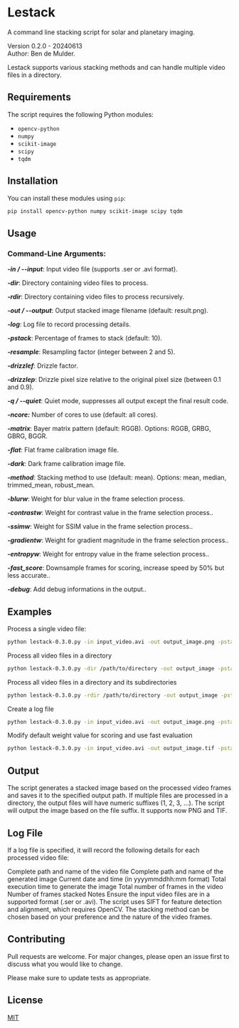 # Lestack

A command line stacking script for solar and planetary imaging.

Version  0.2.0 - 20240613  
Author: Ben de Mulder.

Lestack supports various stacking methods and can handle multiple video files in a directory.


## Requirements

The script requires the following Python modules:
- `opencv-python`
- `numpy`
- `scikit-image`
- `scipy`
- `tqdm`

## Installation
You can install these modules using `pip`:

```sh
pip install opencv-python numpy scikit-image scipy tqdm
```
## Usage

### Command-Line Arguments:
***-in / --input***: Input video file (supports .ser or .avi format).  

***-dir***: Directory containing video files to process.

***-rdir***: Directory containing video files to process recursively.

***-out / --output***: Output stacked image filename (default: result.png).

***-log***: Log file to record processing details.

***-pstack***: Percentage of frames to stack (default: 10).

***-resample***: Resampling factor (integer between 2 and 5).

***-drizzlef***: Drizzle factor.

***-drizzlep***: Drizzle pixel size relative to the original pixel size (between 0.1 and 0.9).

***-q / --quiet***: Quiet mode, suppresses all output except the final result code.

***-ncore:*** Number of cores to use (default: all cores).

***-matrix***: Bayer matrix pattern (default: RGGB). Options: RGGB, GRBG, GBRG, BGGR.

***-flat***: Flat frame calibration image file.

***-dark***: Dark frame calibration image file.

***-method***: Stacking method to use (default: mean). Options: mean, median, trimmed_mean, robust_mean.

***-blurw***: Weight for blur value in the frame selection process.

***-contrastw***: Weight for contrast value in the frame selection process..

***-ssimw***: Weight for SSIM value in the frame selection process..

***-gradientw***: Weight for gradient magnitude in the frame selection process..

***-entropyw***: Weight for entropy value in the frame selection process..

***-fast_score***: Downsample frames for scoring, increase speed by 50% but less accurate..

***-debug***: Add debug informations in the output..

## Examples
Process a single video file:

```sh
python lestack-0.3.0.py -in input_video.avi -out output_image.png -pstack 20 -resample 3 -method median
```
Process all video files in a directory
```sh
python lestack-0.3.0.py -dir /path/to/directory -out output_image -pstack 20 -resample 3 -method median
```
Process all video files in a directory and its subdirectories
```sh
python lestack-0.3.0.py -rdir /path/to/directory -out output_image -pstack 20 -resample 3 -method median
```
Create a log file
```sh
python lestack-0.3.0.py -in input_video.avi -out output_image.png -pstack 20 -resample 3 -method median -log process_log.txt
```
Modify default weight value for scoring and use fast evaluation
```sh
python lestack-0.3.0.py -in input_video.avi -out output_image.tif -pstack 20 -resample 3 -method median -log process_log.txt
```
## Output
The script generates a stacked image based on the processed video frames and saves it to the specified output path. If multiple files are processed in a directory, the output files will have numeric suffixes (1, 2, 3, ...). The script will output the image based on the file suffix. It supports now PNG and TIF. 

## Log File
If a log file is specified, it will record the following details for each processed video file:

Complete path and name of the video file
Complete path and name of the generated image
Current date and time (in yyyymmddhh:mm format)
Total execution time to generate the image
Total number of frames in the video
Number of frames stacked
Notes
Ensure the input video files are in a supported format (.ser or .avi).
The script uses SIFT for feature detection and alignment, which requires OpenCV.
The stacking method can be chosen based on your preference and the nature of the video frames.


## Contributing

Pull requests are welcome. For major changes, please open an issue first
to discuss what you would like to change.

Please make sure to update tests as appropriate.

## License

[MIT](https://choosealicense.com/licenses/mit/)